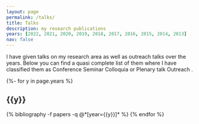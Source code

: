 ```yaml
---
layout: page
permalink: /talks/
title: Talks
description: my research publications
years: [2022, 2021, 2020, 2019, 2018, 2017, 2016, 2015, 2014, 2013]
nav: false
---
```

<!-- _pages/publications.md -->
<div class="publications">

I have given talks on my research area as well as outreach talks over the years. Below you can find a quasi complete list of them where I have classified them as
<span class="badge badge-danger">Conference</span> <span class="badge badge-primary">Seminar</span> <span class="badge badge-warning">Colloquia or Plenary talk</span> <span class="badge badge-light">Outreach</span> .


{%- for y in page.years %}
  <h2 class="year">{{y}}</h2>
  {% bibliography -f papers -q @*[year={{y}}]* %}
{% endfor %}

</div>
